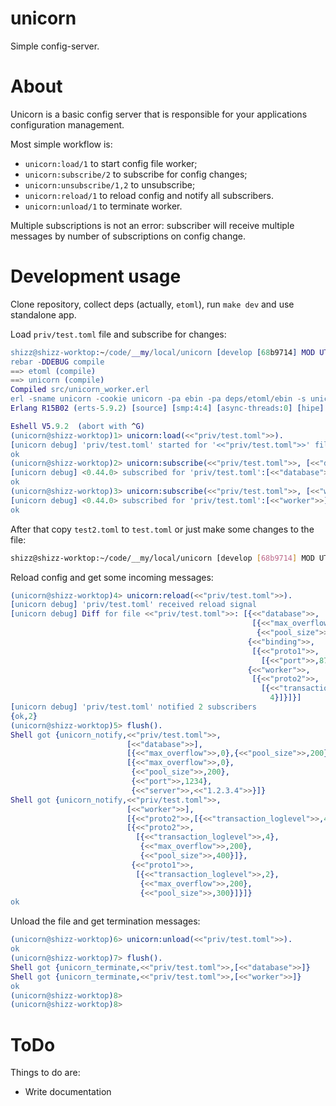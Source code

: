 unicorn
=======

Simple config-server.

About
=====

Unicorn is a basic config server that is responsible for your applications configuration management.

Most simple workflow is:

 - `unicorn:load/1` to start config file worker;
 - `unicorn:subscribe/2` to subscribe for config changes;
 - `unicorn:unsubscribe/1,2` to unsubscribe;
 - `unicorn:reload/1` to reload config and notify all subscribers.
 - `unicorn:unload/1` to terminate worker.

Multiple subscriptions is not an error: subscriber will receive multiple messages by number of subscriptions on config change.

Development usage
=================

Clone repository, collect deps (actually, `etoml`), run `make dev` and use standalone app.

Load `priv/test.toml` file and subscribe for changes:

```erlang
shizz@shizz-worktop:~/code/__my/local/unicorn [develop [68b9714] MOD UTR] > make dev
rebar -DDEBUG compile
==> etoml (compile)
==> unicorn (compile)
Compiled src/unicorn_worker.erl
erl -sname unicorn -cookie unicorn -pa ebin -pa deps/etoml/ebin -s unicorn dev_start
Erlang R15B02 (erts-5.9.2) [source] [smp:4:4] [async-threads:0] [hipe] [kernel-poll:false]

Eshell V5.9.2  (abort with ^G)
(unicorn@shizz-worktop)1> unicorn:load(<<"priv/test.toml">>).
[unicorn debug] 'priv/test.toml' started for '<<"priv/test.toml">>' file
ok
(unicorn@shizz-worktop)2> unicorn:subscribe(<<"priv/test.toml">>, [<<"database">>]).
[unicorn debug] <0.44.0> subscribed for 'priv/test.toml':[<<"database">>]
ok
(unicorn@shizz-worktop)3> unicorn:subscribe(<<"priv/test.toml">>, [<<"worker">>]).
[unicorn debug] <0.44.0> subscribed for 'priv/test.toml':[<<"worker">>]
ok
```

After that copy `test2.toml` to `test.toml` or just make some changes to the file:

```sh
shizz@shizz-worktop:~/code/__my/local/unicorn [develop [68b9714] MOD UTR] > cp priv/test2.toml priv/test.toml
```

Reload config and get some incoming messages:

```erlang
(unicorn@shizz-worktop)4> unicorn:reload(<<"priv/test.toml">>).
[unicorn debug] 'priv/test.toml' received reload signal
[unicorn debug] Diff for file <<"priv/test.toml">>: [{<<"database">>,
                                                      [{<<"max_overflow">>,0},
                                                       {<<"pool_size">>,200}]},
                                                     {<<"binding">>,
                                                      [{<<"proto1">>,
                                                        [{<<"port">>,8713}]}]},
                                                     {<<"worker">>,
                                                      [{<<"proto2">>,
                                                        [{<<"transaction_loglevel">>,
                                                          4}]}]}]
[unicorn debug] 'priv/test.toml' notified 2 subscribers
{ok,2}
(unicorn@shizz-worktop)5> flush().
Shell got {unicorn_notify,<<"priv/test.toml">>,
                          [<<"database">>],
                          [{<<"max_overflow">>,0},{<<"pool_size">>,200}],
                          [{<<"max_overflow">>,0},
                           {<<"pool_size">>,200},
                           {<<"port">>,1234},
                           {<<"server">>,<<"1.2.3.4">>}]}
Shell got {unicorn_notify,<<"priv/test.toml">>,
                          [<<"worker">>],
                          [{<<"proto2">>,[{<<"transaction_loglevel">>,4}]}],
                          [{<<"proto2">>,
                            [{<<"transaction_loglevel">>,4},
                             {<<"max_overflow">>,200},
                             {<<"pool_size">>,400}]},
                           {<<"proto1">>,
                            [{<<"transaction_loglevel">>,2},
                             {<<"max_overflow">>,200},
                             {<<"pool_size">>,300}]}]}
ok
```

Unload the file and get termination messages:

```erlang
(unicorn@shizz-worktop)6> unicorn:unload(<<"priv/test.toml">>).
ok
(unicorn@shizz-worktop)7> flush().
Shell got {unicorn_terminate,<<"priv/test.toml">>,[<<"database">>]}
Shell got {unicorn_terminate,<<"priv/test.toml">>,[<<"worker">>]}
ok
(unicorn@shizz-worktop)8>
(unicorn@shizz-worktop)8>
```

ToDo
====

Things to do are:

 - Write documentation